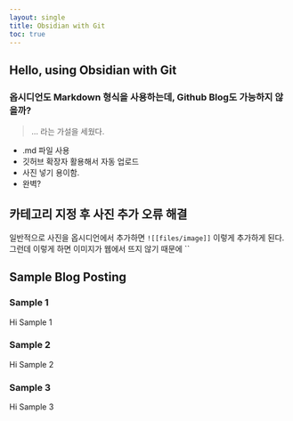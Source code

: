 ```yaml
---
layout: single
title: Obsidian with Git
toc: true
---
```

## Hello, using Obsidian with Git

### 옵시디언도 Markdown 형식을 사용하는데,  Github Blog도 가능하지 않을까?
>... 라는 가설을 세웠다.

- .md 파일 사용
- 깃허브 확장자 활용해서 자동 업로드
- 사진 넣기 용이함.
- 완벽?

## 카테고리 지정 후 사진 추가 오류 해결
일반적으로 사진을 옵시디언에서 추가하면
`![[files/image]]` 이렇게 추가하게 된다.
그런데 이렇게 하면 이미지가 웹에서 뜨지 않기 때문에
``

## Sample Blog Posting
### Sample 1
Hi Sample 1

### Sample 2
Hi Sample 2
### Sample 3
Hi Sample 3
